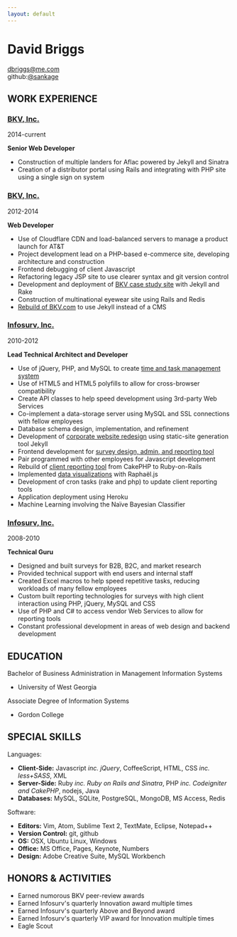 ```yaml
---
layout: default
---
```


David Briggs
======================================================================
[dbriggs@me.com](mailto:dbriggs@me.com)  
github:[@sankage](https://github.com/sankage)


WORK EXPERIENCE
----------------------------------------------------------------------

### [BKV, Inc.](http://www.bkv.com)
2014-current

**Senior Web Developer**

* Construction of multiple landers for Aflac powered by Jekyll and Sinatra
* Creation of a distributor portal using Rails and integrating with PHP site
  using a single sign on system

### [BKV, Inc.](http://www.bkv.com)
2012-2014

**Web Developer**

* Use of Cloudflare CDN and load-balanced servers to manage a product launch for
  AT&T
* Project development lead on a PHP-based e-commerce site, developing
  architecture and construction
* Frontend debugging of client Javascript
* Refactoring legacy JSP site to use clearer syntax and git version control
* Development and deployment of [BKV case study site](/bkv-case-study-site/)
  with Jekyll and Rake
* Construction of multinational eyewear site using Rails and Redis
* [Rebuild of BKV.com](/website-rebuild/) to use Jekyll instead of a CMS


### [Infosurv, Inc.](http://www.infosurv.com)
2010-2012

**Lead Technical Architect and Developer**

* Use of jQuery, PHP, and MySQL to create [time and task management
  system](/timesheets/)
* Use of HTML5 and HTML5 polyfills to allow for cross-browser compatibility
* Create API classes to help speed development using 3rd-party Web Services
* Co-implement a data-storage server using MySQL and SSL connections with fellow
  employees
* Database schema design, implementation, and refinement
* Development of [corporate website redesign](/website-redesign/) using
  static-site generation tool Jekyll
* Frontend development for [survey design, admin, and reporting
  tool](/survey-and-reporting-tool/)
* Pair programmed with other employees for Javascript development
* Rebuild of [client reporting tool](/smile_brands_portal/) from CakePHP to
  Ruby-on-Rails
* Implemented [data visualizations](/charts-and-graphs/) with Raphaël.js
* Development of cron tasks (rake and php) to update client reporting tools
* Application deployment using Heroku
* Machine Learning involving the Naïve Bayesian Classifier

### [Infosurv, Inc.](http://www.infosurv.com)
2008-2010

**Technical Guru**

* Designed and built surveys for B2B, B2C, and market research
* Provided technical support with end users and internal staff
* Created Excel macros to help speed repetitive tasks, reducing workloads of
  many fellow employees
* Custom built reporting technologies for surveys with high client interaction
  using PHP, jQuery, MySQL and CSS
* Use of PHP and C# to access vendor Web Services to allow for reporting tools
* Constant professional development in areas of web design and backend
  development


EDUCATION
----------------------------------------------------------------------

Bachelor of Business Administration in Management Information Systems
- University of West Georgia

Associate Degree of Information Systems
- Gordon College


SPECIAL SKILLS
----------------------------------------------------------------------

Languages:

* **Client-Side:** Javascript _inc. jQuery_, CoffeeScript, HTML, CSS _inc.
  less+SASS_, XML
* **Server-Side:** Ruby _inc. Ruby on Rails and Sinatra_, PHP _inc. Codeigniter
  and CakePHP_, nodejs, Java
* **Databases:** MySQL, SQLite, PostgreSQL, MongoDB, MS Access, Redis

Software:

* **Editors:** Vim, Atom, Sublime Text 2, TextMate, Eclipse, Notepad++
* **Version Control:** git, github
* **OS:** OSX, Ubuntu Linux, Windows
* **Office:** MS Office, Pages, Keynote, Numbers
* **Design:** Adobe Creative Suite, MySQL Workbench


HONORS & ACTIVITIES
----------------------------------------------------------------------

* Earned numorous BKV peer-review awards
* Earned Infosurv's quarterly Innovation award multiple times
* Earned Infosurv's quarterly Above and Beyond award
* Earned Infosurv's quarterly VIP award for Innovation multiple times
* Eagle Scout
